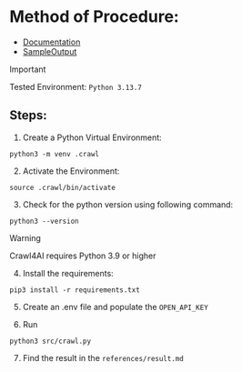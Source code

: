 # Method of Procedure:

- [Documentation](/references/documentation.md)
- [SampleOutput](/references/result.md)

> [!IMPORTANT]
> Tested Environment: `Python 3.13.7`

## Steps:
1. Create a Python Virtual Environment:
```
python3 -m venv .crawl
```
2. Activate the Environment:
```
source .crawl/bin/activate
```
3. Check for the python version using following command:
```
python3 --version
```

> [!WARNING]
> Crawl4AI requires Python 3.9 or higher

4. Install the requirements:
```
pip3 install -r requirements.txt
```

5. Create an .env file and populate the `OPEN_API_KEY`

6. Run 
```
python3 src/crawl.py
```
7. Find the result in the `references/result.md`


